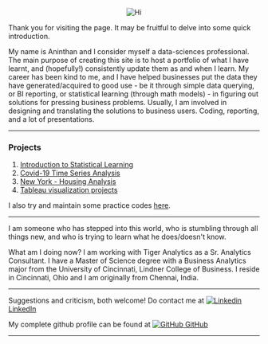 <p align="center">
  <img src="https://imgs.xkcd.com/comics/machine_learning.png" alt="Hi"/>
</p>

Thank you for visiting the page. It may be fruitful to delve into some quick introduction.

My name is Aninthan and I consider myself a data-sciences professional. The main purpose of creating this site is to host a portfolio of what I have learnt, and (hopefully!) consistently update them as and when I learn. My career has been kind to me, and I have helped businesses put the data they have generated/acquired to good use - be it through simple data querying, or BI reporting, or statistical learning (through math models) - in figuring out solutions for pressing business problems. Usually, I am involved in designing and translating the solutions to business users. Coding, reporting, and a lot of presentations.
___

### Projects

1. [Introduction to Statistical Learning](https://aninthan-ramaswamy.github.io/ISLR-Training/)
2. [Covid-19 Time Series Analysis](https://aninthan-ramaswamy.github.io/Covid-19-Analysis/)
3. [New York - Housing Analysis](https://aninthan-ramaswamy.github.io/New-York-Housing-Analysis/)
4. [Tableau visualization projects](https://public.tableau.com/profile/aninthan.ramaswamy)

I also try and maintain some practice codes [here](https://github.com/aninthan-ramaswamy/Basic-Coding).

___

I am someone who has stepped into this world, who is stumbling through all things new, and who is trying to learn what he does/doesn't know.

What am I doing now? I am working with Tiger Analytics as a Sr. Analytics Consultant. I have a Master of Science degree with a Business Analytics major from the University of Cincinnati, Lindner College of Business. I reside in Cincinnati, Ohio and I am originally from Chennai, India. 

___

Suggestions and criticism, both welcome! Do contact me at [![Linkedin](https://i.stack.imgur.com/gVE0j.png) LinkedIn](https://www.linkedin.com/in/aninthan-r/)

My complete github profile can be found at [![GitHub](https://i.stack.imgur.com/tskMh.png) GitHub](https://github.com/aninthan-ramaswamy)

___
